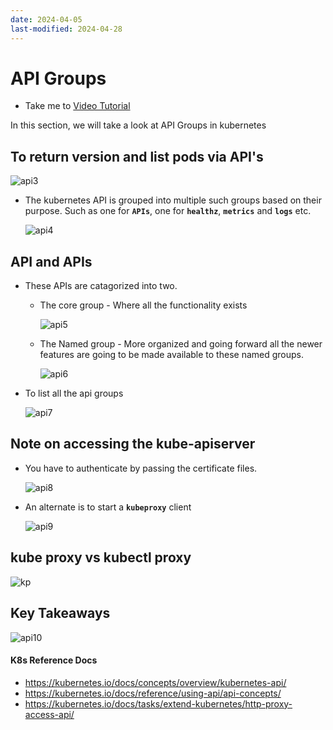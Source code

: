 ```yaml
---
date: 2024-04-05
last-modified: 2024-04-28
---
```

# API Groups
  - Take me to [Video Tutorial](https://kodekloud.com/topic/api-groups/)
  
In this section, we will take a look at API Groups in kubernetes

## To return version and list pods via API's 

 ![api3](api3.PNG)
 
- The kubernetes API is grouped into multiple such groups based on their purpose. Such as one for **`APIs`**, one for **`healthz`**, **`metrics`** and **`logs`** etc.

  ![api4](api4.PNG)
 
## API and APIs
- These APIs are catagorized into two.
  - The core group - Where all the functionality exists
    
    ![api5](api5.PNG)
 
  - The Named group - More organized and going forward all the newer features are going to be made available to these named groups.
  
    ![api6](api6.PNG)
    
- To list all the api groups

  ![api7](api7.PNG)
  
## Note on accessing the kube-apiserver
- You have to authenticate by passing the certificate files.

  ![api8](api8.PNG)
  
- An alternate is to start a **`kubeproxy`** client
  
  ![api9](api9.PNG)
  
## kube proxy vs kubectl proxy
 
  ![kp](kp.PNG)
  
## Key Takeaways

  ![api10](api10.PNG)

#### K8s Reference Docs
- https://kubernetes.io/docs/concepts/overview/kubernetes-api/
- https://kubernetes.io/docs/reference/using-api/api-concepts/
- https://kubernetes.io/docs/tasks/extend-kubernetes/http-proxy-access-api/
